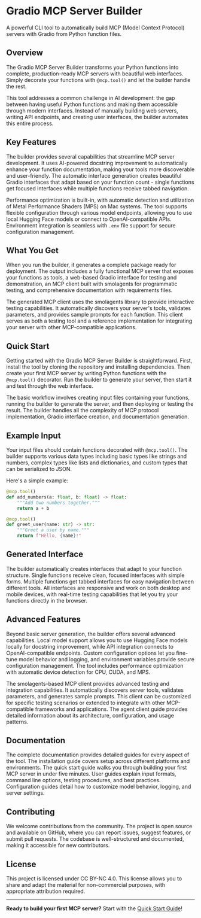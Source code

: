 # Gradio MCP Server Builder

A powerful CLI tool to automatically build MCP (Model Context Protocol) servers with Gradio from Python function files.

## Overview

The Gradio MCP Server Builder transforms your Python functions into complete, production-ready MCP servers with beautiful web interfaces. Simply decorate your functions with `@mcp.tool()` and let the builder handle the rest.

This tool addresses a common challenge in AI development: the gap between having useful Python functions and making them accessible through modern interfaces. Instead of manually building web servers, writing API endpoints, and creating user interfaces, the builder automates this entire process.

## Key Features

The builder provides several capabilities that streamline MCP server development. It uses AI-powered docstring improvement to automatically enhance your function documentation, making your tools more discoverable and user-friendly. The automatic interface generation creates beautiful Gradio interfaces that adapt based on your function count - single functions get focused interfaces while multiple functions receive tabbed navigation.

Performance optimization is built-in, with automatic detection and utilization of Metal Performance Shaders (MPS) on Mac systems. The tool supports flexible configuration through various model endpoints, allowing you to use local Hugging Face models or connect to OpenAI-compatible APIs. Environment integration is seamless with `.env` file support for secure configuration management.

## What You Get

When you run the builder, it generates a complete package ready for deployment. The output includes a fully functional MCP server that exposes your functions as tools, a web-based Gradio interface for testing and demonstration, an MCP client built with smolagents for programmatic testing, and comprehensive documentation with requirements files.

The generated MCP client uses the smolagents library to provide interactive testing capabilities. It automatically discovers your server's tools, validates parameters, and provides sample prompts for each function. This client serves as both a testing tool and a reference implementation for integrating your server with other MCP-compatible applications.

## Quick Start

Getting started with the Gradio MCP Server Builder is straightforward. First, install the tool by cloning the repository and installing dependencies. Then create your first MCP server by writing Python functions with the `@mcp.tool()` decorator. Run the builder to generate your server, then start it and test through the web interface.

The basic workflow involves creating input files containing your functions, running the builder to generate the server, and then deploying or testing the result. The builder handles all the complexity of MCP protocol implementation, Gradio interface creation, and documentation generation.

## Example Input

Your input files should contain functions decorated with `@mcp.tool()`. The builder supports various data types including basic types like strings and numbers, complex types like lists and dictionaries, and custom types that can be serialized to JSON.

Here's a simple example:

```python
@mcp.tool()
def add_numbers(a: float, b: float) -> float:
    """Add two numbers together."""
    return a + b

@mcp.tool()
def greet_user(name: str) -> str:
    """Greet a user by name."""
    return f"Hello, {name}!"
```

## Generated Interface

The builder automatically creates interfaces that adapt to your function structure. Single functions receive clean, focused interfaces with simple forms. Multiple functions get tabbed interfaces for easy navigation between different tools. All interfaces are responsive and work on both desktop and mobile devices, with real-time testing capabilities that let you try your functions directly in the browser.

## Advanced Features

Beyond basic server generation, the builder offers several advanced capabilities. Local model support allows you to use Hugging Face models locally for docstring improvement, while API integration connects to OpenAI-compatible endpoints. Custom configuration options let you fine-tune model behavior and logging, and environment variables provide secure configuration management. The tool includes performance optimization with automatic device detection for CPU, CUDA, and MPS.

The smolagents-based MCP client provides advanced testing and integration capabilities. It automatically discovers server tools, validates parameters, and generates sample prompts. This client can be customized for specific testing scenarios or extended to integrate with other MCP-compatible frameworks and applications. The agent client guide provides detailed information about its architecture, configuration, and usage patterns.

## Documentation

The complete documentation provides detailed guides for every aspect of the tool. The installation guide covers setup across different platforms and environments. The quick start guide walks you through building your first MCP server in under five minutes. User guides explain input formats, command line options, testing procedures, and best practices. Configuration guides detail how to customize model behavior, logging, and server settings.

## Contributing

We welcome contributions from the community. The project is open source and available on GitHub, where you can report issues, suggest features, or submit pull requests. The codebase is well-structured and documented, making it accessible for new contributors.

## License

This project is licensed under CC BY-NC 4.0. This license allows you to share and adapt the material for non-commercial purposes, with appropriate attribution required.

---

**Ready to build your first MCP server?** Start with the [Quick Start Guide](getting-started/quickstart.md)!
